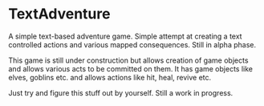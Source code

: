 # TextAdventure
A simple text-based adventure game. Simple attempt at creating a text controlled actions and various mapped consequences. Still in alpha phase.

This game is still under construction but allows creation of game objects and allows various acts to be committed on them.
It has game objects like elves, goblins etc. and allows actions like hit, heal, revive etc.

Just try and figure this stuff out by yourself.
Still a work in progress.
